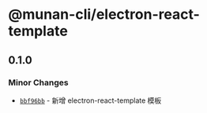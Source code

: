 # @munan-cli/electron-react-template

## 0.1.0

### Minor Changes

- [`bbf96bb`](https://github.com/MuNan777/munan-cli/commit/bbf96bb67954b1ba6dc1e6e84f796471777c77f3) - 新增 electron-react-template 模板
